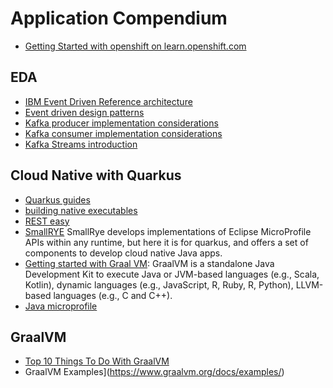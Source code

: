 # Application Compendium

* [Getting Started with openshift on learn.openshift.com](https://learn.openshift.com/introduction/getting-started/)

## EDA

* [IBM Event Driven Reference architecture](https://ibm-cloud-architecture.github.io/refarch-eda/)
* [Event driven design patterns](https://ibm-cloud-architecture.github.io/refarch-eda/design-patterns/ED-patterns/)
* [Kafka producer implementation considerations](https://ibm-cloud-architecture.github.io/refarch-eda/kafka/producers/)
* [Kafka consumer implementation considerations](https://ibm-cloud-architecture.github.io/refarch-eda/kafka/consumers/)
* [Kafka Streams introduction](https://ibm-cloud-architecture.github.io/refarch-eda/kafka/kafka-stream/)

## Cloud Native with Quarkus

* [Quarkus guides]()
* [building native executables](https://quarkus.io/guides/building-native-image-guide)
* [REST easy](https://resteasy.github.io/)
* [SmallRYE](https://smallrye.io/) SmallRye develops implementations of Eclipse MicroProfile APIs within any runtime, but here it is for quarkus, and offers a set of components to develop cloud native Java apps.
* [Getting started with Graal VM](https://www.graalvm.org/docs/getting-started/): GraalVM is a standalone Java Development Kit to execute Java or JVM-based languages (e.g., Scala, Kotlin), dynamic languages (e.g., JavaScript, R, Ruby, R, Python), LLVM-based languages (e.g., C and C++).
* [Java microprofile](https://openliberty.io/docs/ref/general/#microprofile.html)

## GraalVM

* [Top 10 Things To Do With GraalVM](https://medium.com/graalvm/graalvm-ten-things-12d9111f307d)
* GraalVM Examples](https://www.graalvm.org/docs/examples/)